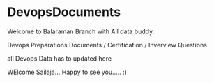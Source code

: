 # DevopsDocuments
Welcome to Balaraman Branch with All data buddy.

Devops Preparations Documents / Certification / Inverview Questions


all Devops Data has to updated here

WElcome Sailaja....Happy to see you..... :)

